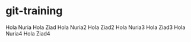 # git-training
Hola Nuria
Hola Ziad
Hola Nuria2
Hola Ziad2
Hola Nuria3
Hola Ziad3
Hola Nuria4
Hola Ziad4